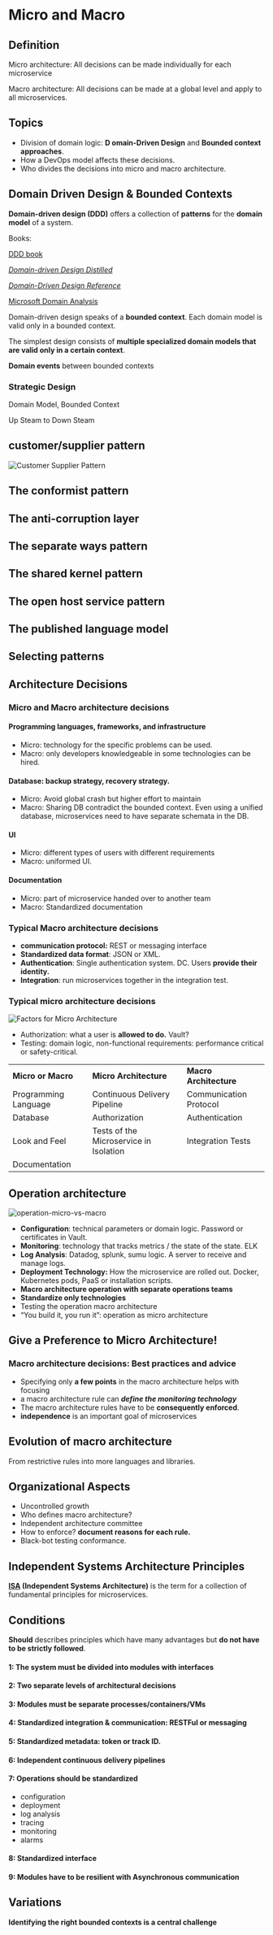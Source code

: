 # Micro and Macro

## **Definition**

Micro architecture: All decisions can be made individually for each microservice

Macro architecture: All decisions can be made at a global level and apply to all microservices.

## Topics

* Division of domain logic: **D                                                                                                                                                                                                                                                                                                               omain-Driven Design** and **Bounded context approaches**.
* How a DevOps model affects these decisions.
* Who divides the decisions into micro and macro architecture.

## Domain Driven Design & Bounded Contexts

**Domain-driven design (DDD)** offers a collection of **patterns** for the **domain model** of a system. 

Books:

[DDD book](https://www.amazon.com/Domain-Driven-Design-Tackling-Complexity-Software/dp/0321125215) 

[*Domain-driven Design Distilled*](https://www.amazon.com/Domain-Driven-Design-Distilled-Vaughn-Vernon/dp/0134434420)

[*Domain-Driven Design Reference*](https://domainlanguage.com/ddd/reference/)

[Microsoft Domain Analysis](https://docs.microsoft.com/en-us/azure/architecture/microservices/model/domain-analysis)



Domain-driven design speaks of a **bounded context**. Each domain model is valid only in a bounded context.

The simplest design consists of **multiple specialized domain models that are valid only in a certain context**. 

**Domain events** between bounded contexts

### Strategic Design

Domain Model, Bounded Context 

Up Steam to Down Steam

## customer/supplier pattern

![Customer Supplier Pattern](./Customer-Supplier-pattern.png)

## The conformist pattern 

## The anti-corruption layer 

## The separate ways pattern

## The shared kernel pattern

## The open host service pattern

## The published language model

## Selecting patterns



## Architecture Decisions

### Micro and Macro architecture decisions

#### Programming languages, frameworks, and infrastructure

* Micro: technology for the specific problems can be used.
* Macro: only developers knowledgeable in some technologies can be hired.

#### Database: backup strategy, recovery strategy.

* Micro: Avoid global crash but higher effort to maintain
* Macro: Sharing DB contradict the bounded context. Even using a unified database, microservices need to have separate schemata in the DB.

#### UI

* Micro: different types of users with different requirements
* Macro: uniformed UI.

#### Documentation

* Micro: part of microservice handed over to another team
* Macro: Standardized documentation

### Typical Macro architecture decisions

* **communication protocol:** REST or messaging interface
* **Standardized data format**: JSON or XML.
* **Authentication**: Single authentication system. DC. Users **provide their identity.**
* **Integration**: run microservices together in the integration test.

### Typical micro architecture decisions

![Factors for Micro Architecture](./factors-for-technical-micro-architecture.png)

* Authorization: what a user is **allowed to do.** Vault? 
* Testing: domain logic, non-functional requirements: performance critical or safety-critical.

|                      |                                        |                        |
| -------------------- | -------------------------------------- | ---------------------- |
| **Micro or Macro**   | **Micro Architecture**                 | **Macro Architecture** |
| Programming Language | Continuous Delivery Pipeline           | Communication Protocol |
| Database             | Authorization                          | Authentication         |
| Look and Feel        | Tests of the Microservice in Isolation | Integration Tests      |
| Documentation        |                                        |                        |

## Operation architecture

![operation-micro-vs-macro](./operation-micro-vs-macro.png)

* **Configuration**: technical parameters or domain logic. Password or certificates in Vault.
* **Monitoring**: technology that tracks metrics / the state of the state. ELK
* **Log Analysis**: Datadog, splunk, sumu logic. A server to receive and manage logs.
* **Deployment Technology:**  How the microservice are rolled out. Docker, Kubernetes pods, PaaS or installation scripts.
* **Macro architecture operation with separate operations teams**
* **Standardize only technologies**
* Testing the operation macro architecture
* “You build it, you run it”: operation as micro architecture

## Give a Preference to Micro Architecture!

### Macro architecture decisions: Best practices and advice

* Specifying only **a few points** in the macro architecture helps with focusing
* a macro architecture rule can ***define the monitoring technology***
* The macro architecture rules have to be **consequently enforced**.
* **independence** is an important goal of microservices

## Evolution of macro architecture

From restrictive rules into more languages and libraries.

## Organizational Aspects

* Uncontrolled growth
* Who defines macro architecture? 
* Independent architecture committee
* How to enforce? **document reasons for each rule.**
* Black-bot testing conformance.

## Independent Systems Architecture Principles

**[ISA](http://isa-principles.org/) (Independent Systems Architecture)** is the term for a collection of fundamental principles for microservices. 

## Conditions 

**Should** describes principles which have many advantages but **do not have to be strictly followed**.

#### 1: The system must be divided into modules with interfaces

#### 2: Two separate levels of architectural decisions

#### 3: Modules must be separate processes/containers/VMs

#### 4: Standardized integration & communication: RESTFul or messaging

#### 5: Standardized metadata: token or track ID. 

#### 6: Independent continuous delivery pipelines

#### 7: Operations should be standardized

- configuration
- deployment
- log analysis
- tracing
- monitoring
- alarms

#### 8: Standardized interface

#### 9: Modules have to be resilient with Asynchronous communication

## Variations

**Identifying the right bounded contexts is a central challenge**